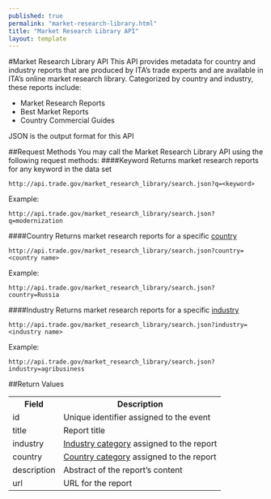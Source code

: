 ```yaml
---
published: true
permalink: "market-research-library.html"
title: "Market Research Library API"
layout: template
---
```


#Market Research Library API
This API provides metadata for country and industry reports that are produced by ITA’s trade experts and are available in ITA’s online market research library.  Categorized by country and industry, these reports include:

* Market Research Reports
* Best Market Reports
* Country Commercial Guides

JSON is the output format for this API

##Request Methods
You may call the Market Research Library API using the following request methods:
####Keyword
Returns market research reports for any keyword in the data set

    http://api.trade.gov/market_research_library/search.json?q=<keyword>

Example:

    http://api.trade.gov/market_research_library/search.json?q=modernization

####Country
Returns market research reports for a specific [country](country-list.html)

    http://api.trade.gov/market_research_library/search.json?country=<country name>

Example:
  
    http://api.trade.gov/market_research_library/search.json?country=Russia

####Industry
Returns market research reports for a specific [industry](industry-list.html)

    http://api.trade.gov/market_research_library/search.json?industry=<industry name>

Example:
  
    http://api.trade.gov/market_research_library/search.json?industry=agribusiness

##Return Values
<table>
<tr>
<th>Field</th>
<th>Description</th>
</tr>
<tr>
<td>id</td>
<td>Unique identifier assigned to the event</td>
</tr>
<tr>
<td>title</td>
<td>Report title</td>
</tr>
<tr>
<td>industry</td>
<td><a href="industry-list.html">Industry category</a> assigned to the report</td>
</tr>
<tr>
<td>country</a></td>
<td><a href="country-list.html">Country category</a> assigned to the report</td>
</tr>
<tr>
<td>description</td>
<td>Abstract of the report’s content</td>
</tr>
<tr>
<td>url</td>
<td>URL for the report</td>
</tr>
</table>
